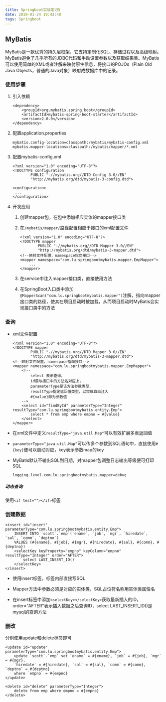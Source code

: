 ```yaml
---
title: Springboot实战笔记5
date: 2019-01-24 19:43:48
tags: Springboot
---
```


## MyBatis

MyBatis是一款优秀的持久层框架，它支持定制化SQL、存储过程以及高级映射。MyBatis避免了几乎所有的JDBC代码和手动设置参数以及获取结果集。MyBatis可以使用简单的XML或者注解来映射原生信息，将接口的POJOs（Plain Old Java Objects，普通的Java对象）映射成数据库中的记录。

### 使用步骤

1. 引入依赖

   ```
   <dependency>
       <groupId>org.mybatis.spring.boot</groupId>
       <artifactId>mybatis-spring-boot-starter</artifactId>
       <version>2.0.0</version>
   </dependency>
   ```

2. 配置application.properties

   ```
   mybatis.config-location=classpath:/mybatis/mybatis-config.xml
   mybatis.mapper-locations=classpath:/mybatis/mapper/*.xml
   ```

3. 配置mybatis-config.xml

   ```
   <?xml version="1.0" encoding="UTF-8"?>
   <!DOCTYPE configuration
           PUBLIC "-//mybatis.org//DTD Config 3.0//EN"
           "http://mybatis.org/dtd/mybatis-3-config.dtd">
   
   <configuration>
   	...
   </configuration>
   ```

4. 开发应用

   1. 创建mapper包，在包中添加相应实体的mapper接口类

   2. 在`/mybatis/mapper/`路径配置相应于接口的xml配置文件

      ```
      <?xml version="1.0" encoding="UTF-8"?>
      <!DOCTYPE mapper
              PUBLIC "-//mybatis.org//DTD Mapper 3.0//EN"
              "http://mybatis.org/dtd/mybatis-3-mapper.dtd">
      <!--映射文件配置，namespace指向接口-->
      <mapper namespace="com.lu.springbootmybatis.mapper.EmpMapper">
          ...
      </mapper>
      ```

   3. 在service中注入mapper接口类，直接使用方法

   4. 在SpringBoot入口类中添加`@MapperScan("com.lu.springbootmybatis.mapper")`注解，指向mapper接口类的路径，使其在项目启动时被加载，从而项目启动时MyBatis会实现接口类中的方法

### 查询

- xml文件配置

  ```
  <?xml version="1.0" encoding="UTF-8"?>
  <!DOCTYPE mapper
          PUBLIC "-//mybatis.org//DTD Mapper 3.0//EN"
          "http://mybatis.org/dtd/mybatis-3-mapper.dtd">
  <!--映射文件配置，namespace指向接口-->
  <mapper namespace="com.lu.springbootmybatis.mapper.EmpMapper">
      <!--
          select 表示查询，
          id要与接口中的方法名对应上，
          parameterType是该方法参数类型，
          resultType指定返回值类型，以完成自动注入
          #{value}即为参数值
      -->
      <select id="findById" parameterType="Integer" resultType="com.lu.springbootmybatis.entity.Emp">
          select * from emp where empno = #{value}
      </select>
  </mapper>
  ```

- 在xml文件中定义`resultType="java.util.Map"`可以有效扩展多表返回值

- `parameterType="java.util.Map"`可以传多个参数到SQL语句中，直接使用`#{key}`便可以自动对应，key表示参数map的key

- MyBatis默认不输出SQL到日期，对mapper包调整日志输出等级便可打印SQL

  ```
  logging.level.com.lu.springbootmybatis.mapper=debug
  ```

##### 动态查询

使用`<if test=""></if>`标签

### 创建数据

```
<insert id="insert" parameterType="com.lu.springbootmybatis.entity.Emp">
    INSERT INTO `scott`.`emp`(`ename`, `job`, `mgr`, `hiredate`, `sal`, `comm`, `deptno`)
    VALUES (#{ename}, #{job}, #{mgr}, #{hiredate}, #{sal}, #{comm}, #{deptno})
    <selectKey keyProperty="empno" keyColumn="empno" resultType="Integer" order="AFTER">
        select LAST_INSERT_ID()
    </selectKey>
</insert>
```

- 使用insert标签，标签内部直接写SQL

- Mapper方法中参数必须是对应的实体类，SQL占位符名称用实体类属性名
- 在insert标签中添加`<selectKey></selectKey>`获取最新插入的ID，order="AFTER"表示插入数据之后查询ID，select LAST_INSERT_ID()是mysql的查询方法

### 删改

分别使用update和delete标签即可

```
<update id="update" parameterType="com.lu.springbootmybatis.entity.Emp">
    update `scott`.`emp` set `ename` = #{ename}, `job` = #{job}, `mgr` = #{mgr},
    `hiredate` = #{hiredate}, `sal` = #{sal}, `comm` = #{comm}, `deptno` = #{deptno}
    where `empno` = #{empno}
</update>

<delete id="delete" parameterType="Integer">
    delete from emp where empno = #{empno}
</delete>
```